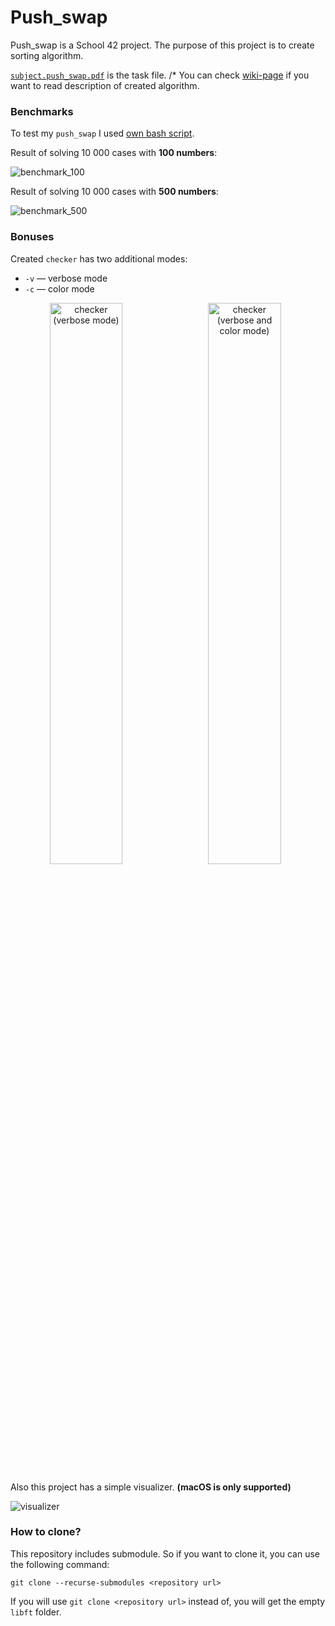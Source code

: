 # Push_swap

Push_swap is a School 42 project. The purpose of this project is to create sorting algorithm.

[`subject.push_swap.pdf`](subject.push_swap.fdf) is the task file.
/*
You can check [wiki-page](../../wiki/Algorithm) if you want to read description of created algorithm.

### Benchmarks

To test my `push_swap` I used [own bash script](benchmark.sh).

Result of solving 10 000 cases with **100 numbers**:

![benchmark_100](/images/benchmark_100.png)

Result of solving 10 000 cases with **500 numbers**:

![benchmark_500](/images/benchmark_500.png)

### Bonuses

Created `checker` has two additional modes:

* `-v` — verbose mode
* `-c` — color mode

<p align="center">
  <img src="/images/checker_(verbose_mode).png" width="48%" alt="checker (verbose mode)" align="left"/>
  <img src="/images/checker_(verbose_and_color_mode).png" width="48%" alt="checker (verbose and color mode)"/>
</p>

Also this project has a simple visualizer. **(macOS is only supported)**

![visualizer](/images/visualizer.png)

### How to clone?

This repository includes submodule. So if you want to clone it, you can use the following command:

```
git clone --recurse-submodules <repository url>
```

If you will use `git clone <repository url>` instead of, you will get the empty `libft` folder.
